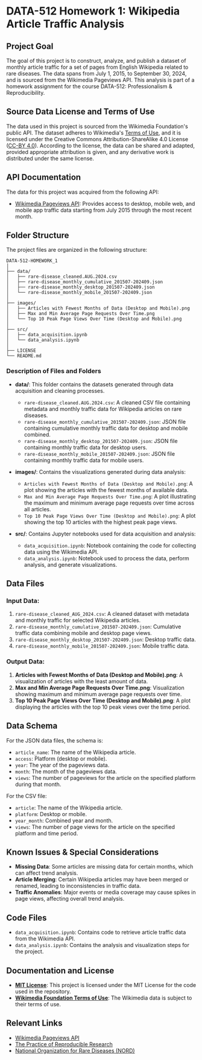 # DATA-512 Homework 1: Wikipedia Article Traffic Analysis

## Project Goal
The goal of this project is to construct, analyze, and publish a dataset of monthly article traffic for a set of pages from English Wikipedia related to rare diseases. The data spans from July 1, 2015, to September 30, 2024, and is sourced from the Wikimedia Pageviews API. This analysis is part of a homework assignment for the course DATA-512: Professionalism & Reproducibility.

## Source Data License and Terms of Use
The data used in this project is sourced from the Wikimedia Foundation's public API. The dataset adheres to Wikimedia's [Terms of Use](https://foundation.wikimedia.org/wiki/Policy:Terms_of_Use), and it is licensed under the Creative Commons Attribution-ShareAlike 4.0 License ([CC-BY 4.0](https://creativecommons.org/licenses/by/4.0/)). According to the license, the data can be shared and adapted, provided appropriate attribution is given, and any derivative work is distributed under the same license.

## API Documentation
The data for this project was acquired from the following API:
- [Wikimedia Pageviews API](https://doc.wikimedia.org/generated-data-platform/aqs/analytics-api/reference/page-views.html): Provides access to desktop, mobile web, and mobile app traffic data starting from July 2015 through the most recent month.

## Folder Structure
The project files are organized in the following structure:

```
DATA-512-HOMEWORK_1
│
├── data/
│   ├── rare-disease_cleaned.AUG.2024.csv
│   ├── rare-disease_monthly_cumulative_201507-202409.json
│   ├── rare-disease_monthly_desktop_201507-202409.json
│   └── rare-disease_monthly_mobile_201507-202409.json
│
├── images/
│   ├── Articles with Fewest Months of Data (Desktop and Mobile).png
│   ├── Max and Min Average Page Requests Over Time.png
│   └── Top 10 Peak Page Views Over Time (Desktop and Mobile).png
│
├── src/
│   ├── data_acquisition.ipynb
│   └── data_analysis.ipynb
│
├── LICENSE
└── README.md
```




### Description of Files and Folders

- **data/**: This folder contains the datasets generated through data acquisition and cleaning processes.
    - `rare-disease_cleaned.AUG.2024.csv`: A cleaned CSV file containing metadata and monthly traffic data for Wikipedia articles on rare diseases.
    - `rare-disease_monthly_cumulative_201507-202409.json`: JSON file containing cumulative monthly traffic data for desktop and mobile combined.
    - `rare-disease_monthly_desktop_201507-202409.json`: JSON file containing monthly traffic data for desktop users.
    - `rare-disease_monthly_mobile_201507-202409.json`: JSON file containing monthly traffic data for mobile users.

- **images/**: Contains the visualizations generated during data analysis:
    - `Articles with Fewest Months of Data (Desktop and Mobile).png`: A plot showing the articles with the fewest months of available data.
    - `Max and Min Average Page Requests Over Time.png`: A plot illustrating the maximum and minimum average page requests over time across all articles.
    - `Top 10 Peak Page Views Over Time (Desktop and Mobile).png`: A plot showing the top 10 articles with the highest peak page views.

- **src/**: Contains Jupyter notebooks used for data acquisition and analysis:
    - `data_acquisition.ipynb`: Notebook containing the code for collecting data using the Wikimedia API.
    - `data_analysis.ipynb`: Notebook used to process the data, perform analysis, and generate visualizations.

## Data Files

### Input Data:
1. `rare-disease_cleaned_AUG_2024.csv`: A cleaned dataset with metadata and monthly traffic for selected Wikipedia articles.
2. `rare-disease_monthly_cumulative_201507-202409.json`: Cumulative traffic data combining mobile and desktop page views.
3. `rare-disease_monthly_desktop_201507-202409.json`: Desktop traffic data.
4. `rare-disease_monthly_mobile_201507-202409.json`: Mobile traffic data.

### Output Data:
1. **Articles with Fewest Months of Data (Desktop and Mobile).png**: A visualization of articles with the least amount of data.
2. **Max and Min Average Page Requests Over Time.png**: Visualization showing maximum and minimum average page requests over time.
3. **Top 10 Peak Page Views Over Time (Desktop and Mobile).png**: A plot displaying the articles with the top 10 peak views over the time period.

## Data Schema
For the JSON data files, the schema is:
- `article_name`: The name of the Wikipedia article.
- `access`: Platform (desktop or mobile).
- `year`: The year of the pageviews data.
- `month`: The month of the pageviews data.
- `views`: The number of pageviews for the article on the specified platform during that month.

For the CSV file:
- `article`: The name of the Wikipedia article.
- `platform`: Desktop or mobile.
- `year_month`: Combined year and month.
- `views`: The number of page views for the article on the specified platform and time period.

## Known Issues & Special Considerations
- **Missing Data**: Some articles are missing data for certain months, which can affect trend analysis.
- **Article Merging**: Certain Wikipedia articles may have been merged or renamed, leading to inconsistencies in traffic data.
- **Traffic Anomalies**: Major events or media coverage may cause spikes in page views, affecting overall trend analysis.

## Code Files
- `data_acquisition.ipynb`: Contains code to retrieve article traffic data from the Wikimedia API.
- `data_analysis.ipynb`: Contains the analysis and visualization steps for the project.

## Documentation and License
- **[MIT License](https://opensource.org/licenses/MIT)**: This project is licensed under the MIT License for the code used in the repository.
- **[Wikimedia Foundation Terms of Use](https://foundation.wikimedia.org/wiki/Policy:Terms_of_Use)**: The Wikimedia data is subject to their terms of use.

## Relevant Links
- [Wikimedia Pageviews API](https://doc.wikimedia.org/generated-data-platform/aqs/analytics-api/reference/page-views.html)
- [The Practice of Reproducible Research](http://www.practicereproducibleresearch.org/core-chapters/2-assessment.html)
- [National Organization for Rare Diseases (NORD)](https://rarediseases.org)
